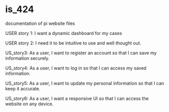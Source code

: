 # is_424
documentation of pi website files 

USER story 1: 
I want a dynamic dashboard for my cases

USER story 2:
I need it to be intuitive to use and well thought out. 

US_story3:
As a user, I want to register an account so that I can save my information securely.

US_story4:
As a user, I want to log in so that I can access my saved information.

US_story5:
As a user, I want to update my personal information so that I can keep it accurate.

US_story6:
As a user, I want a responsive UI so that I can access the website on any device.
